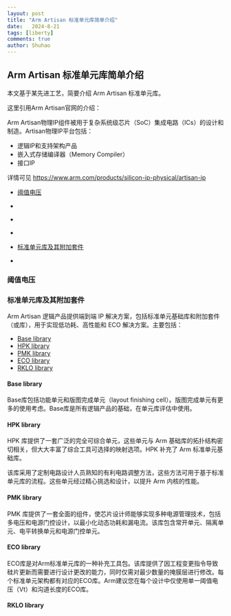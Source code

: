 ```yaml
---
layout: post
title: "Arm Artisan 标准单元库简单介绍"
date:   2024-8-21
tags: [liberty]
comments: true
author: Shuhao
---
```


<h2 id="3.">Arm Artisan 标准单元库简单介绍</h2>

本文基于某先进工艺，简要介绍 Arm Artisan 标准单元库。

这里引用Arm Artisan官网的介绍：

Arm Artisan物理IP组件被用于复杂系统级芯片（SoC）集成电路（ICs）的设计和制造。Artisan物理IP平台包括：

- 逻辑IP和支持架构产品
- 嵌入式存储编译器（Memory Compiler）
- 接口IP

详情可见 <https://www.arm.com/products/silicon-ip-physical/artisan-ip>

* [阈值电压](#1.1)

* [ ](#1.2)

* [ ](#1.3)

* [ ](#1.4)

* [标准单元库及其附加套件](#1.5)

* [ ](#1.6)


<h3 id="1.1">阈值电压</h3>




<h3 id="1.5">标准单元库及其附加套件</h3>

Arm Artisan 逻辑产品提供端到端 IP 解决方案，包括标准单元基础库和附加套件（或库），用于实现低功耗、高性能和 ECO 解决方案。主要包括：

* [Base library](#1.5.1)
* [HPK library](#1.5.2)
* [PMK library](#1.5.3)
* [ECO library](#1.5.4)
* [RKLO library](#1.5.5)

<h4 id="1.5.1">Base library</h4>

Base库包括功能单元和版图完成单元（layout finishing cell）。版图完成单元有更多的使用考虑。Base库是所有逻辑产品的基础，在单元库评估中使用。

<h4 id="1.5.2">HPK library</h4>

HPK 库提供了一套广泛的完全可综合单元，这些单元与 Arm 基础库的拓扑结构密切相关，但大大丰富了综合工具可选择的映射选项。HPK 补充了 Arm 标准单元基础库。

该库采用了定制电路设计人员熟知的有利电路调整方法，这些方法可用于基于标准单元库的流程。这些单元经过精心挑选和设计，以提升 Arm 内核的性能。

<h4 id="1.5.3">PMK library</h4>

PMK 库提供了一套全面的组件，使芯片设计师能够实现多种电源管理技术，包括多电压和电源门控设计，以最小化动态功耗和漏电流。该库包含常开单元、隔离单元、电平转换单元和电源门控单元。

<h4 id="1.5.4">ECO library</h4>

ECO库是对Arm标准单元库的一种补充工具包。该库提供了因工程变更指令导致硅片更新而需要进行设计更改的能力，同时仅需对最少数量的掩膜层进行修改。每个标准单元架构都有对应的ECO库。Arm建议您在每个设计中仅使用单一阈值电压（Vt）和沟道长度的ECO库。

<h4 id="1.5.5">RKLO library</h4>

